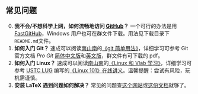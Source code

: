 ## 常见问题

0. **我不会/不想科学上网，如何流畅地访问 [GitHub](https://github.com)？**
一个可行的办法是用 [FastGitHub](https://cloud.tsinghua.edu.cn/d/df482a15afb64dfeaff8/)，Windows 用户也可在群文件下载。用法见下载目录下`README.md`文件。
1. **如何入门 Git？**
速成可以阅读[南山南](https://git.lug.ustc.edu.cn/CA)的[《git 简单用法》](https://git.lug.ustc.edu.cn/CA/2022ics/-/blob/master/documents/2.git_use_guide)，详细学习可参考 Git 官方文档 _Pro Git_ [简体中文版](https://git-scm.com/book/zh/v2)和[英文版](https://git-scm.com/book/en/v2)，群文件有可下载的 pdf。
1. **如何入门 Linux？**
速成可以阅读[南山南](https://git.lug.ustc.edu.cn/CA)的[《Linux 和 Vlab 学习》](https://git.lug.ustc.edu.cn/CA/2022ics/-/blob/master/documents/4.vlab_linux_simple)，详细学习可参考 [USTC LUG](https://lug.ustc.edu.cn) 编写的[《Linux 101》在线讲义](https://101.lug.ustc.edu.cn)。温馨提醒：尝试有风险，玩机需谨慎。
1. **安装 LaTeX 遇到问题如何解决？**
常见的问题查[这个网站](https://ctan.org/pkg/install-latex-guide-zh-cn)或[这份文档](https://mirrors.pku.edu.cn/ctan/info/install-latex-guide-zh-cn/install-latex-guide-zh-cn.pdf)就够了。
